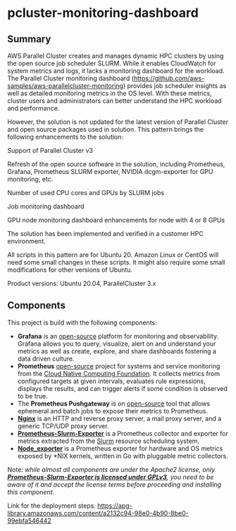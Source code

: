 # pcluster-monitoring-dashboard



## Summary

AWS Parallel Cluster creates and manages dynamic HPC clusters by using the open source job scheduler SLURM. While it enables CloudWatch for system metrics and logs, it lacks a monitoring dashboard for the workload. The Parallel Cluster monitoring dashboard (https://github.com/aws-samples/aws-parallelcluster-monitoring) provides job scheduler insights as well as detailed monitoring metrics in the OS level. With these metrics, cluster users and administrators can better understand the HPC workload and performance.

However, the solution is not updated for the latest version of Parallel Cluster and open source packages used in solution. This pattern brings the following enhancements to the solution:

Support of Parallel Cluster v3

Refresh of the open source software in the solution, including Prometheus, Grafana, Prometheus SLURM exporter, NVIDIA dcgm-exporter for GPU monitoring, etc.

Number of used CPU cores and GPUs by SLURM jobs

Job monitoring dashboard

GPU node monitoring dashboard enhancements for node with 4 or 8 GPUs

The solution has been implemented and verified in a customer HPC environment.

All scripts in this pattern are for Ubuntu 20. Amazon Linux or CentOS will need some small changes in these scripts. It might also require some small modifications for other versions of Ubuntu.

Product versions: Ubuntu 20.04, ParallelCluster 3.x

## Components
This project is build with the following components:

* **Grafana** is an [open-source](https://github.com/grafana/grafana) platform for monitoring and observability. Grafana allows you to query, visualize, alert on and understand your metrics as well as create, explore, and share dashboards fostering a data driven culture. 
* **Prometheus** [open-source](https://github.com/prometheus/prometheus/) project for systems and service monitoring from the [Cloud Native Computing Foundation](https://cncf.io/). It collects metrics from configured targets at given intervals, evaluates rule expressions, displays the results, and can trigger alerts if some condition is observed to be true.  
* The **Prometheus Pushgateway** is on [open-source](https://github.com/prometheus/pushgateway/) tool that allows ephemeral and batch jobs to expose their metrics to Prometheus.
* **[Nginx](http://nginx.org/)** is an HTTP and reverse proxy server, a mail proxy server, and a generic TCP/UDP proxy server.
* **[Prometheus-Slurm-Exporter](https://github.com/vpenso/prometheus-slurm-exporter/)** is a Prometheus collector and exporter for metrics extracted from the [Slurm](https://slurm.schedmd.com/overview.html) resource scheduling system.
* **[Node_exporter](https://github.com/prometheus/node_exporter)** is a Prometheus exporter for hardware and OS metrics exposed by \*NIX kernels, written in Go with pluggable metric collectors.

Note: *while almost all components are under the Apache2 license, only **[Prometheus-Slurm-Exporter is licensed under GPLv3](https://github.com/vpenso/prometheus-slurm-exporter/blob/master/LICENSE)**, you need to be aware of it and accept the license terms before proceeding and installing this component.*


Link for the deployment steps: https://apg-library.amazonaws.com/content/a2132c94-98e0-4b90-8be0-99ebfa546442

